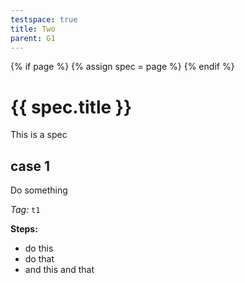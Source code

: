 ```yaml
---
testspace: true
title: Two
parent: G1
---
```


{% if page %} {% assign spec = page %} {% endif %} 

# {{ spec.title }} 

This is a spec
## case 1
Do something

*Tag:* `t1`

**Steps:** 

* do this
* do that
* and this and that

 
